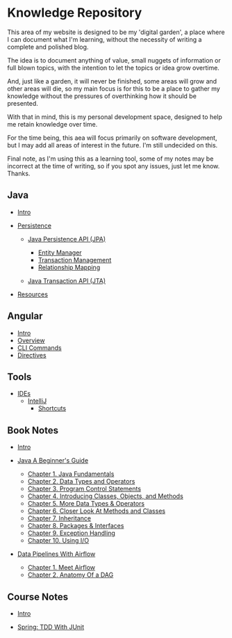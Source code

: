 # Knowledge Repository

This area of my website is designed to be my 'digital garden', a place where I can document what I'm learning,
without the necessity of writing a complete and polished blog. 

The idea is to document anything of value, small nuggets of information or full blown topics, with the intention to
let the topics or idea grow overtime.

And, just like a garden, it will never be finished, some areas will grow and other areas will die, so my main focus is 
for this to be a place to gather my knowledge without the pressures of overthinking how it should be presented.

With that in mind, this is my personal development space, designed to help me retain knowledge over time. 

For the time being, this aea will focus primarily on software development, but I may add all areas of interest
in the future. I'm still undecided on this.

Final note, as I'm using this as a learning tool, some of my notes may be incorrect at the time of writing, so
if you spot any issues, just let me know. Thanks.

## Java
* [Intro](java/README.md)

* [Persistence](java/persistence/README.md)

    * [Java Persistence API (JPA)](java/persistence/jpa/README.md)
        * [Entity Manager](java/persistence/jpa/entity-manager.md)
        * [Transaction Management](java/persistence/jpa/transaction-management.md)
        * [Relationship Mapping](java/persistence/jpa/relationship-mapping.md)

    * [Java Transaction API (JTA)](java/persistence/jta/README.md)

* [Resources](java/resources.md)

## Angular
* [Intro](angular/README.md)
* [Overview](angular/overview.md)
* [CLI Commands](angular/cli-commands.md)
* [Directives](angular/directives.md)

## Tools
* [IDEs](tools/ides/README.md)
    * [IntelliJ](tools/ides/intelliJ/README.md)
        * [Shortcuts](tools/ides/intelliJ/shortcuts.md)


## Book Notes
* [Intro](book-notes/README.md)

* [Java A Beginner's Guide](book-notes/java-a-beginners-guide/README.md)
    * [Chapter 1. Java Fundamentals](book-notes/java-a-beginners-guide/chapter-01-java-fundamentals/README.md)
    * [Chapter 2. Data Types and Operators](book-notes/java-a-beginners-guide/chapter-02-data-types-and-operators/README.md)
    * [Chapter 3. Program Control Statements](book-notes/java-a-beginners-guide/chapter-03-program-control-statements/README.md)
    * [Chapter 4. Introducing Classes, Objects, and Methods](book-notes/java-a-beginners-guide/chapter-04-introducing-classes-objects-methods/README.md)
    * [Chapter 5. More Data Types & Operators](book-notes/java-a-beginners-guide/chapter-05-more-data-types-and-operators/README.md)
    * [Chapter 6. Closer Look At Methods and Classes](book-notes/java-a-beginners-guide/chapter-06-closer-look-at-methods/README.md)
    * [Chapter 7. Inheritance](book-notes/java-a-beginners-guide/chapter-07-inheritance/README.md)
    * [Chapter 8. Packages & Interfaces](book-notes/java-a-beginners-guide/chapter-08-packages-interfaces/README.md)
    * [Chapter 9. Exception Handling](book-notes/java-a-beginners-guide/chapter-09-exception-handling/README.md)
    * [Chapter 10. Using I/O](book-notes/java-a-beginners-guide/chapter-10-using-io/README.md)


* [Data Pipelines With Airflow](book-notes/data-pipelines-with-airflow/README.md)
    * [Chapter 1. Meet Airflow](book-notes/data-pipelines-with-airflow/chapter-01-meet-apache-airflow/README.md)
    * [Chapter 2. Anatomy Of a DAG](book-notes/data-pipelines-with-airflow/chapter-02-anatomy-of-a-dag/README.md)


## Course Notes

* [Intro](course-notes/README.md)

* [Spring: TDD With JUnit](course-notes/spring-tdd-with-JUnit/README.md)